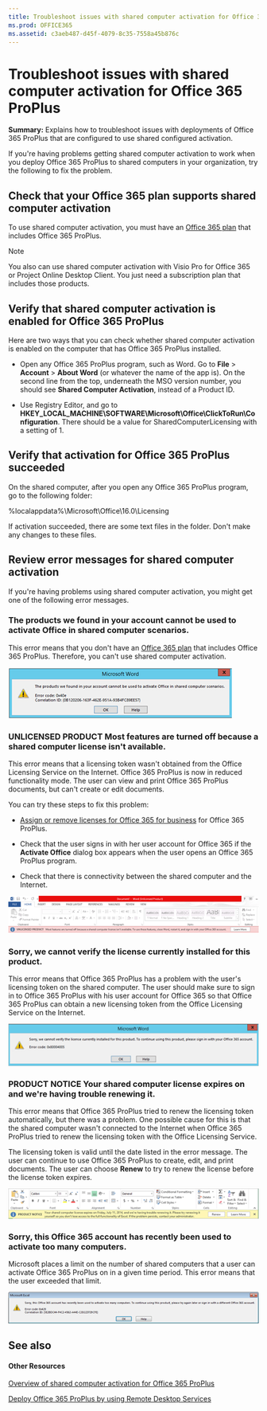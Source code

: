 ```yaml
---
title: Troubleshoot issues with shared computer activation for Office 365 ProPlus
ms.prod: OFFICE365
ms.assetid: c3aeb487-d45f-4079-8c35-7558a45b876c
---
```



# Troubleshoot issues with shared computer activation for Office 365 ProPlus

 **Summary:** Explains how to troubleshoot issues with deployments of Office 365 ProPlus that are configured to use shared configured activation.
  
    
    

If you're having problems getting shared computer activation to work when you deploy Office 365 ProPlus to shared computers in your organization, try the following to fix the problem.
## Check that your Office 365 plan supports shared computer activation
<a name="Plan"> </a>

To use shared computer activation, you must have an  [Office 365 plan](https://go.microsoft.com/fwlink/p/?LinkId=510587) that includes Office 365 ProPlus.
  
    
    

> [!NOTE]
> You also can use shared computer activation with Visio Pro for Office 365 or Project Online Desktop Client. You just need a subscription plan that includes those products. 
  
    
    


## Verify that shared computer activation is enabled for Office 365 ProPlus
<a name="Enabled"> </a>

Here are two ways that you can check whether shared computer activation is enabled on the computer that has Office 365 ProPlus installed.
  
    
    

- Open any Office 365 ProPlus program, such as Word. Go to **File** > **Account** > **About Word** (or whatever the name of the app is). On the second line from the top, underneath the MSO version number, you should see **Shared Computer Activation**, instead of a Product ID.
    
  
- Use Registry Editor, and go to **HKEY_LOCAL_MACHINE\\SOFTWARE\\Microsoft\\Office\\ClickToRun\\Configuration**. There should be a value for SharedComputerLicensing with a setting of 1.
    
  

## Verify that activation for Office 365 ProPlus succeeded
<a name="Succeeded"> </a>

On the shared computer, after you open any Office 365 ProPlus program, go to the following folder:
  
    
    
 %localappdata%\\Microsoft\\Office\\16.0\\Licensing
  
    
    
If activation succeeded, there are some text files in the folder. Don't make any changes to these files.
  
    
    

## Review error messages for shared computer activation
<a name="Errors"> </a>

If you're having problems using shared computer activation, you might get one of the following error messages.
  
    
    

### The products we found in your account cannot be used to activate Office in shared computer scenarios.
<a name="Products"> </a>

This error means that you don't have an  [Office 365 plan](https://go.microsoft.com/fwlink/p/?LinkId=510587) that includes Office 365 ProPlus. Therefore, you can't use shared computer activation.
  
    
    

  
    
    
![Error message cannot activate products into shared scenario](images/67637fc5-35cc-4118-acc1-e68fe1155512.png)
  
    
    

  
    
    

  
    
    

### UNLICENSED PRODUCT Most features are turned off because a shared computer license isn't available.
<a name="Unlicensed"> </a>

This error means that a licensing token wasn't obtained from the Office Licensing Service on the Internet. Office 365 ProPlus is now in reduced functionality mode. The user can view and print Office 365 ProPlus documents, but can't create or edit documents.
  
    
    
You can try these steps to fix this problem:
  
    
    

-  [Assign or remove licenses for Office 365 for business](http://technet.microsoft.com/library/997596b5-4173-4627-b915-36abac6786dc%28Office.14%29.aspx) for Office 365 ProPlus.
    
  
- Check that the user signs in with her user account for Office 365 if the **Activate Office** dialog box appears when the user opens an Office 365 ProPlus program.
    
  
- Check that there is connectivity between the shared computer and the Internet.
    
  

  
    
    
![Unlicensed product error message](images/4bab7afd-4ffa-4775-bc8b-86767198d140.png)
  
    
    

  
    
    

  
    
    

### Sorry, we cannot verify the license currently installed for this product.
<a name="Verify"> </a>

This error means that Office 365 ProPlus has a problem with the user's licensing token on the shared computer. The user should make sure to sign in to Office 365 ProPlus with his user account for Office 365 so that Office 365 ProPlus can obtain a new licensing token from the Office Licensing Service on the Internet.
  
    
    

  
    
    
![Cannot verify product license message](images/f8bb9b93-f25d-44ff-b46e-a9e163704663.png)
  
    
    

  
    
    

  
    
    

### PRODUCT NOTICE Your shared computer license expires on <date> and we're having trouble renewing it.
<a name="Expires"> </a>

This error means that Office 365 ProPlus tried to renew the licensing token automatically, but there was a problem. One possible cause for this is that the shared computer wasn't connected to the Internet when Office 365 ProPlus tried to renew the licensing token with the Office Licensing Service.
  
    
    
The licensing token is valid until the date listed in the error message. The user can continue to use Office 365 ProPlus to create, edit, and print documents. The user can choose **Renew** to try to renew the license before the license token expires.
  
    
    

  
    
    
![Shared computer license expires date](images/f29ab2ab-6699-41b4-8fbb-232f66137426.png)
  
    
    

  
    
    

  
    
    

### Sorry, this Office 365 account has recently been used to activate too many computers.
<a name="Used"> </a>

Microsoft places a limit on the number of shared computers that a user can activate Office 365 ProPlus on in a given time period. This error means that the user exceeded that limit.
  
    
    

  
    
    
![Too many computer activated](images/1166f881-87da-4667-a4bd-e92c23859de2.png)
  
    
    

  
    
    

  
    
    

## See also
<a name="Errors"> </a>


#### Other Resources


  
    
    
 [Overview of shared computer activation for Office 365 ProPlus](overview-of-shared-computer-activation-for-office-365-proplus.md)
  
    
    
 [Deploy Office 365 ProPlus by using Remote Desktop Services](deploy-office-365-proplus-by-using-remote-desktop-services.md)
